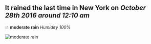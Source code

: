 ## It rained the last time in New York on *October 28th 2016 around 12:10 am*
💧💧  **moderate rain** *Humidity 100%*

![moderate rain](http://openweathermap.org/img/w/10n.png)
